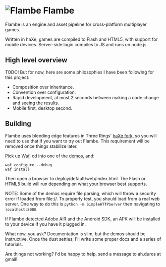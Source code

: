![Flambe](https://raw.github.com/aduros/flambe/master/tools/embedder/logo.png) Flambe
======

Flambe is an engine and asset pipeline for cross-platform multiplayer games.

Written in haXe, games are compiled to Flash and HTML5, with support for mobile devices. Server-side
logic compiles to JS and runs on node.js.

High level overview
-------------------

TODO! But for now, here are some philosophies I have been following for this project:

- Composition over inheritance.
- Convention over configuration.
- Rapid development, at most 2 seconds between making a code change and seeing the results.
- Mobile first, desktop second.

Building
--------

Flambe uses bleeding edge features in Three Rings' [haXe fork](https://github.com/threerings/haxe),
so you will need to use that if you want to try out Flambe. This requirement will be removed once
things stabilize later.

Pick up [Waf](https://code.google.com/p/waf/), cd into one of the [demos](https://github.com/aduros/flambe-demos), and:

    waf configure --debug
    waf install

Then open a browser to deploy/default/web/index.html. The Flash or HTML5 build will run depending
on what your browser best supports.

NOTE: Some of the demos require file parsing, which will throw a security error if loaded from
file://. To properly test, you should load from a real web server. One way to do this is `python -m
SimpleHTTPServer` then navigating to `localhost:8000`.

If Flambe detected Adobe AIR and the Android SDK, an APK will be installed to your device if you
have it plugged in.

What now, you ask? Documentation is slim, but the demos should be instructive. Once the dust
settles, I'll write some proper docs and a series of tutorials.

Are things not working? I'd be happy to help, send a message to ah.duros at gmail!
